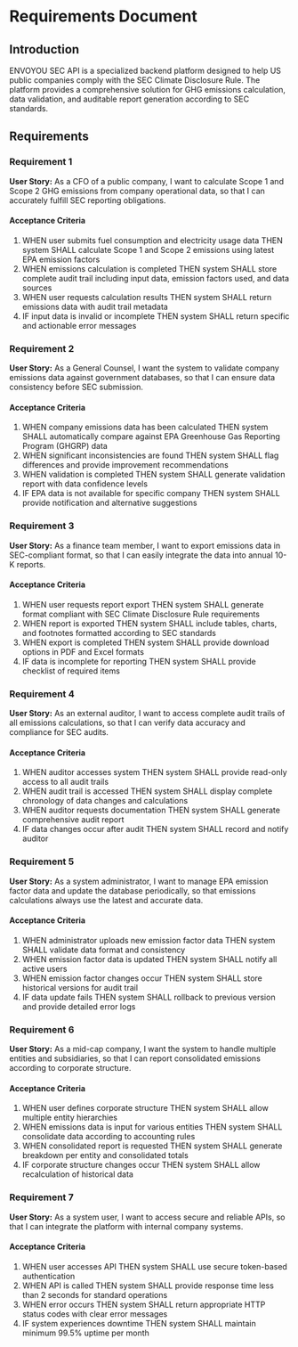 # Requirements Document

## Introduction

ENVOYOU SEC API is a specialized backend platform designed to help US public companies comply with the SEC Climate Disclosure Rule. The platform provides a comprehensive solution for GHG emissions calculation, data validation, and auditable report generation according to SEC standards.

## Requirements

### Requirement 1

**User Story:** As a CFO of a public company, I want to calculate Scope 1 and Scope 2 GHG emissions from company operational data, so that I can accurately fulfill SEC reporting obligations.

#### Acceptance Criteria

1. WHEN user submits fuel consumption and electricity usage data THEN system SHALL calculate Scope 1 and Scope 2 emissions using latest EPA emission factors
2. WHEN emissions calculation is completed THEN system SHALL store complete audit trail including input data, emission factors used, and data sources
3. WHEN user requests calculation results THEN system SHALL return emissions data with audit trail metadata
4. IF input data is invalid or incomplete THEN system SHALL return specific and actionable error messages

### Requirement 2

**User Story:** As a General Counsel, I want the system to validate company emissions data against government databases, so that I can ensure data consistency before SEC submission.

#### Acceptance Criteria

1. WHEN company emissions data has been calculated THEN system SHALL automatically compare against EPA Greenhouse Gas Reporting Program (GHGRP) data
2. WHEN significant inconsistencies are found THEN system SHALL flag differences and provide improvement recommendations
3. WHEN validation is completed THEN system SHALL generate validation report with data confidence levels
4. IF EPA data is not available for specific company THEN system SHALL provide notification and alternative suggestions

### Requirement 3

**User Story:** As a finance team member, I want to export emissions data in SEC-compliant format, so that I can easily integrate the data into annual 10-K reports.

#### Acceptance Criteria

1. WHEN user requests report export THEN system SHALL generate format compliant with SEC Climate Disclosure Rule requirements
2. WHEN report is exported THEN system SHALL include tables, charts, and footnotes formatted according to SEC standards
3. WHEN export is completed THEN system SHALL provide download options in PDF and Excel formats
4. IF data is incomplete for reporting THEN system SHALL provide checklist of required items

### Requirement 4

**User Story:** As an external auditor, I want to access complete audit trails of all emissions calculations, so that I can verify data accuracy and compliance for SEC audits.

#### Acceptance Criteria

1. WHEN auditor accesses system THEN system SHALL provide read-only access to all audit trails
2. WHEN audit trail is accessed THEN system SHALL display complete chronology of data changes and calculations
3. WHEN auditor requests documentation THEN system SHALL generate comprehensive audit report
4. IF data changes occur after audit THEN system SHALL record and notify auditor

### Requirement 5

**User Story:** As a system administrator, I want to manage EPA emission factor data and update the database periodically, so that emissions calculations always use the latest and accurate data.

#### Acceptance Criteria

1. WHEN administrator uploads new emission factor data THEN system SHALL validate data format and consistency
2. WHEN emission factor data is updated THEN system SHALL notify all active users
3. WHEN emission factor changes occur THEN system SHALL store historical versions for audit trail
4. IF data update fails THEN system SHALL rollback to previous version and provide detailed error logs

### Requirement 6

**User Story:** As a mid-cap company, I want the system to handle multiple entities and subsidiaries, so that I can report consolidated emissions according to corporate structure.

#### Acceptance Criteria

1. WHEN user defines corporate structure THEN system SHALL allow multiple entity hierarchies
2. WHEN emissions data is input for various entities THEN system SHALL consolidate data according to accounting rules
3. WHEN consolidated report is requested THEN system SHALL generate breakdown per entity and consolidated totals
4. IF corporate structure changes occur THEN system SHALL allow recalculation of historical data

### Requirement 7

**User Story:** As a system user, I want to access secure and reliable APIs, so that I can integrate the platform with internal company systems.

#### Acceptance Criteria

1. WHEN user accesses API THEN system SHALL use secure token-based authentication
2. WHEN API is called THEN system SHALL provide response time less than 2 seconds for standard operations
3. WHEN error occurs THEN system SHALL return appropriate HTTP status codes with clear error messages
4. IF system experiences downtime THEN system SHALL maintain minimum 99.5% uptime per month
